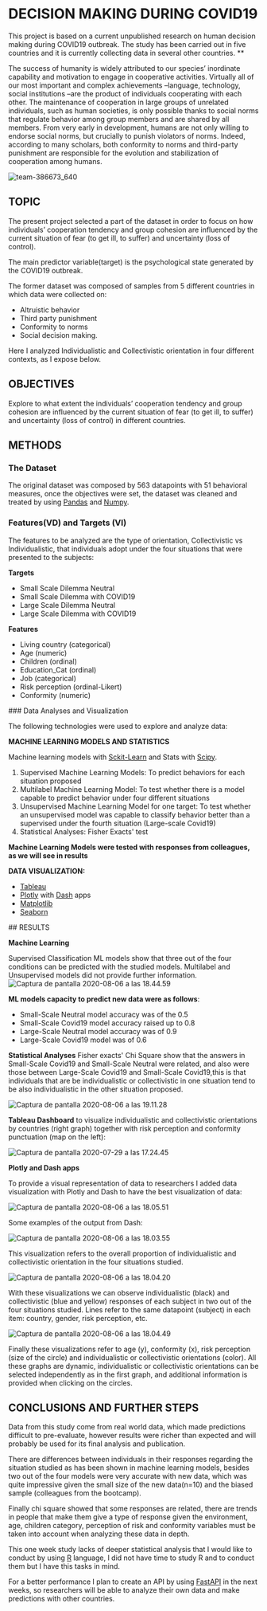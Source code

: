 # DECISION MAKING DURING COVID19

This project is based on a current unpublished research on human decision making during COVID19 outbreak. The study has been carried out in five countries and it is currently collecting data in several other countries.
**  

The success of humanity is widely attributed to our species’ inordinate capability and motivation to engage in cooperative activities. Virtually all of our most important and complex achievements –language, technology, social institutions –are the product of individuals cooperating with each other. The maintenance of cooperation in large groups of unrelated individuals, such as human societies, is only possible thanks to social norms that regulate behavior among group members and are shared by all members. From very early in development, humans are not only willing to endorse social norms, but crucially to punish violators of norms. Indeed, according to many scholars, both conformity to norms and third-party punishment are responsible for the evolution and stabilization of cooperation among humans.  

   ![team-386673_640](/assets/team-386673_640.jpg)


## TOPIC

The present project selected a part of the dataset in order to focus on how individuals’ cooperation tendency and group cohesion are influenced by the current situation of fear (to get ill, to suffer) and uncertainty (loss of control). 

The main predictor variable(target) is the psychological state generated by the COVID19 outbreak.

The former dataset was composed of samples from 5 different countries in which data were collected on: 

- Altruistic behavior
- Third party punishment
- Conformity to norms 
- Social decision making.

Here I analyzed Individualistic and Collectivistic orientation in four different contexts, as I expose below.


## OBJECTIVES

Explore to what extent the individuals’ cooperation tendency and group cohesion are influenced by the current situation of fear (to get ill, to suffer) and uncertainty (loss of control) in different countries.

## METHODS

### The Dataset
The original dataset was composed by 563 datapoints with 51 behavioral measures, once the objectives were set, the dataset was cleaned and treated by using [Pandas](https://pandas.pydata.org/) and [Numpy](https://numpy.org/).

### Features(VD) and Targets (VI)

The features to be analyzed are the type of orientation, Collectivistic vs Individualistic, that individuals adopt under the four situations that were presented to the subjects:

**Targets**

- Small Scale Dilemma Neutral
- Small Scale Dilemma with COVID19
- Large Scale Dilemma Neutral
- Large Scale Dilemma with COVID19

**Features**

- Living country (categorical)
- Age (numeric)
- Children (ordinal)
- Education_Cat (ordinal)
- Job (categorical)
- Risk perception (ordinal-Likert)
- Conformity (numeric)

### Data Analyses and Visualization

The following technologies were used to explore and analyze data:

**MACHINE LEARNING MODELS AND STATISTICS**

Machine learning models with [Sckit-Learn](https://scikit-learn.org/stable/) and Stats with [Scipy](https://www.scipy.org/).
<ol>
<li>Supervised Machine Learning Models: To predict behaviors for each situation proposed</li>
<li>Multilabel Machine Learning Model: To test whether there is a model capable to predict behavior under four different situations</li>
<li>Unsupervised Machine Learning Model for one target: To test whether an unsupervised model was capable to classify behavior better than a supervised under the fourth situation (Large-scale Covid19)</li>
<li>Statistical Analyses: Fisher Exacts' test</li>
</ol

**Machine Learning Models were tested with responses from colleagues, as we will see in results**

**DATA VISUALIZATION:**

* [Tableau](https://www.tableau.com/)
* [Plotly](https://plotly.com/) with [Dash](https://dash.plotly.com/) apps 
* [Matplotlib](https://matplotlib.org/)
* [Seaborn](https://seaborn.pydata.org/)

## RESULTS 

**Machine Learning**

Supervised Classification ML models show that three out of the four conditions can be predicted with the studied models. Multilabel and Unsupervised models did not provide further information.
![Captura de pantalla 2020-08-06 a las 18.44.59](/assets/Captura%20de%20pantalla%202020-08-06%20a%20las%2018.44.59.png)

**ML models capacity to predict new data were as follows**: 
 
- Small-Scale Neutral model accuracy was of the 0.5
- Small-Scale Covid19 model accuracy raised up to 0.8
- Large-Scale Neutral model accuracy was of 0.9 
- Large-Scale Covid19 model was of 0.6

**Statistical Analyses**
Fisher exacts' Chi Square show that the answers in Small-Scale Covid19 and Small-Scale Neutral were related, and also were those between Large-Scale Covid19 and Small-Scale Covid19,this is that individuals that are be individualistic or collectivistic in one situation tend to be also individualistic in the other situation proposed.



![Captura de pantalla 2020-08-06 a las 19.11.28](/assets/Captura%20de%20pantalla%202020-08-06%20a%20las%2019.11.28.png)

**Tableau Dashboard** to visualize individualistic and collectivistic orientations by countries (right graph) together with risk perception and conformity punctuation (map on the left): 

![Captura de pantalla 2020-07-29 a las 17.24.45](/assets/Captura%20de%20pantalla%202020-07-29%20a%20las%2017.24.45.png)

**Plotly and Dash apps**

To provide a visual representation of data to researchers I added data visualization with Plotly and Dash to have the best visualization of data: 

![Captura de pantalla 2020-08-06 a las 18.05.51](/assets/Captura%20de%20pantalla%202020-08-06%20a%20las%2018.05.51.png)

Some examples of the output from Dash:

![Captura de pantalla 2020-08-06 a las 18.03.55](/assets/Captura%20de%20pantalla%202020-08-06%20a%20las%2018.03.55.png)

This visualization refers to the overall proportion of individualistic and collectivistic orientation in the four situations studied.



![Captura de pantalla 2020-08-06 a las 18.04.20](/assets/Captura%20de%20pantalla%202020-08-06%20a%20las%2018.04.20.png)

With these visualizations we can observe individualistic (black) and collectivistic (blue and yellow) responses of each subject in two out of the four situations studied. Lines refer to the same datapoint (subject) in each item:  country, gender, risk perception, etc. 

![Captura de pantalla 2020-08-06 a las 18.04.49](/assets/Captura%20de%20pantalla%202020-08-06%20a%20las%2018.04.49.png)

Finally these visualizations refer to age (y), conformity (x), risk perception (size of the circle) and individualistic or collectivistic orientations (color). All these graphs are dynamic, individualistic or collectivistic orientations can be selected independently as in the first graph, and additional information is provided when clicking on the circles.



## CONCLUSIONS AND FURTHER STEPS

Data from this study come from real world data, which made predictions difficult to pre-evaluate, however results were richer than expected and will probably be used for its final analysis and publication. 

There are differences between individuals in their responses regarding the situation studied as has been shown in machine learning models, besides two out of the four models were very accurate with new data, which was quite impressive given the small size of the new data(n=10) and the biased sample (colleagues from the bootcamp).

Finally chi square showed that some responses are related, there are trends in people that make them give a type of response given the environment, age, children category, perception of risk and conformity variables must be taken into account when analyzing these data in depth.

This one week study lacks of deeper statistical analysis that I would like to conduct by using [R](https://www.r-project.org/) language, I did not have time to study R and to conduct them but I have this tasks in mind.

For a better performance I plan to create an API by using [FastAPI](https://fastapi.tiangolo.com/) in the next weeks, so researchers will be able to analyze their own data and make predictions with other countries. 
